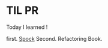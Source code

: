 # TIL PR


Today I learned ! 

first. [Spock](http://spockframework.org/spock/docs/1.2/spock_primer.html#specifications_as_documentation) 
Second. Refactoring Book.
